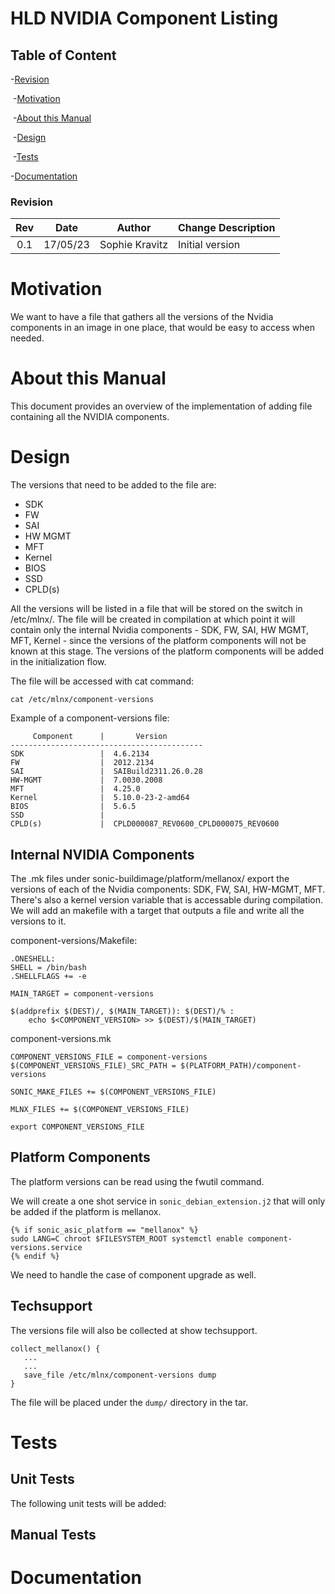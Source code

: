 # HLD NVIDIA Component Listing #



## Table of Content 

   -[Revision](#revision)

​	-[Motivation](#motivation)

​	-[About this Manual](#about-this-manual)

​	-[Design](#design)

​	-[Tests](#tests)
   
   -[Documentation](#documentation)


### Revision  

| Rev  |   Date   |    Author     | Change Description        |
| :--: | :------: | :-----------: | ------------------------- |
| 0.1  | 17/05/23 | Sophie Kravitz| Initial version           |

# Motivation

We want to have a file that gathers all the versions of the Nvidia components in an image in one place, that would be easy to access when needed.

# About this Manual

This document provides an overview of the implementation of adding file containing all the NVIDIA components.

# Design

The versions that need to be added to the file are:
- SDK
- FW
- SAI
- HW MGMT
- MFT
- Kernel
- BIOS
- SSD
- CPLD(s)

All the versions will be listed in a file that will be stored on the switch in /etc/mlnx/.
The file will be created in compilation at which point it will contain only the internal Nvidia components - SDK, FW, SAI, HW MGMT, MFT, Kernel - since the versions of the platform components will not be known at this stage.
The versions of the platform components will be added in the initialization flow.

The file will be accessed with cat command:
```
cat /etc/mlnx/component-versions
```

Example of a component-versions file:
```
     Component      |       Version
-------------------------------------------
SDK                 |  4.6.2134
FW                  |  2012.2134
SAI                 |  SAIBuild2311.26.0.28
HW-MGMT             |  7.0030.2008
MFT                 |  4.25.0
Kernel              |  5.10.0-23-2-amd64
BIOS                |  5.6.5
SSD                 |  
CPLD(s)             |  CPLD000087_REV0600_CPLD000075_REV0600
```

## Internal NVIDIA Components
The .mk files under sonic-buildimage/platform/mellanox/ export the versions of each of the Nvidia components: SDK, FW, SAI, HW-MGMT, MFT. There's also a kernel version variable that is accessable during compilation.
We will add an makefile with a target that outputs a file and write all the versions to it.

component-versions/Makefile:
```
.ONESHELL:
SHELL = /bin/bash
.SHELLFLAGS += -e

MAIN_TARGET = component-versions

$(addprefix $(DEST)/, $(MAIN_TARGET)): $(DEST)/% :
	echo $<COMPONENT_VERSION> >> $(DEST)/$(MAIN_TARGET)
```

component-versions.mk
```
COMPONENT_VERSIONS_FILE = component-versions
$(COMPONENT_VERSIONS_FILE)_SRC_PATH = $(PLATFORM_PATH)/component-versions

SONIC_MAKE_FILES += $(COMPONENT_VERSIONS_FILE)

MLNX_FILES += $(COMPONENT_VERSIONS_FILE)

export COMPONENT_VERSIONS_FILE
```

## Platform Components
The platform versions can be read using the fwutil command.

We will create a one shot service in `sonic_debian_extension.j2` that will only be added if the platform is mellanox.
```
{% if sonic_asic_platform == "mellanox" %}
sudo LANG=C chroot $FILESYSTEM_ROOT systemctl enable component-versions.service
{% endif %}
```

We need to handle the case of component upgrade as well.

## Techsupport
The versions file will also be collected at show techsupport.
```
collect_mellanox() {
   ...
   ...
   save_file /etc/mlnx/component-versions dump
}
```
The file will be placed under the `dump/` directory in the tar.

# Tests

## Unit Tests
The following unit tests will be added:


## Manual Tests

# Documentation


